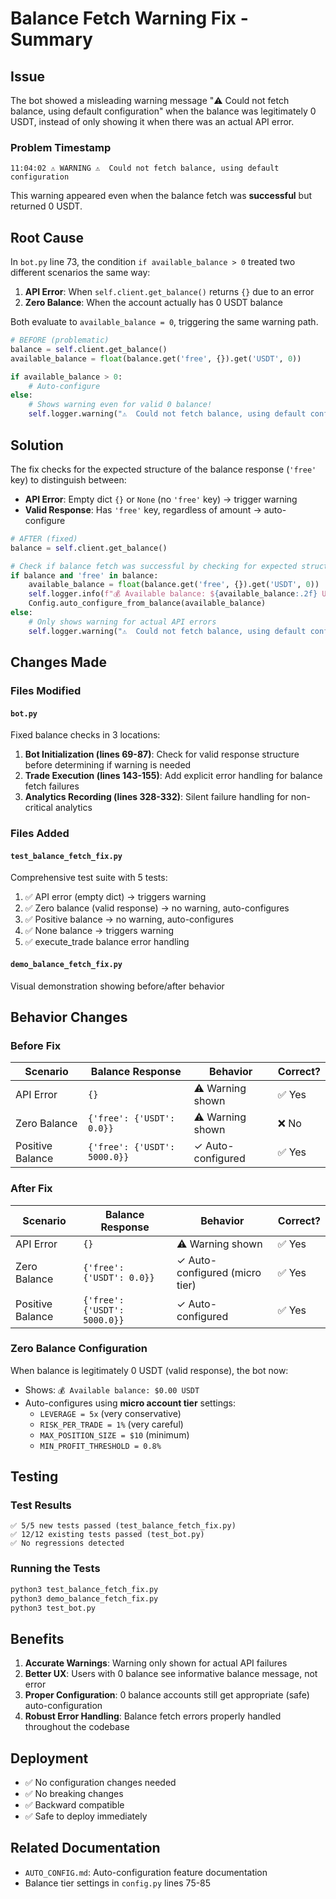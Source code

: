 # Balance Fetch Warning Fix - Summary

## Issue

The bot showed a misleading warning message "⚠️ Could not fetch balance, using default configuration" when the balance was legitimately 0 USDT, instead of only showing it when there was an actual API error.

### Problem Timestamp
```
11:04:02 ⚠️ WARNING ⚠️  Could not fetch balance, using default configuration
```

This warning appeared even when the balance fetch was **successful** but returned 0 USDT.

## Root Cause

In `bot.py` line 73, the condition `if available_balance > 0` treated two different scenarios the same way:

1. **API Error**: When `self.client.get_balance()` returns `{}` due to an error
2. **Zero Balance**: When the account actually has 0 USDT balance

Both evaluate to `available_balance = 0`, triggering the same warning path.

```python
# BEFORE (problematic)
balance = self.client.get_balance()
available_balance = float(balance.get('free', {}).get('USDT', 0))

if available_balance > 0:
    # Auto-configure
else:
    # Shows warning even for valid 0 balance!
    self.logger.warning("⚠️  Could not fetch balance, using default configuration")
```

## Solution

The fix checks for the expected structure of the balance response (`'free'` key) to distinguish between:
- **API Error**: Empty dict `{}` or `None` (no `'free'` key) → trigger warning
- **Valid Response**: Has `'free'` key, regardless of amount → auto-configure

```python
# AFTER (fixed)
balance = self.client.get_balance()

# Check if balance fetch was successful by checking for expected structure
if balance and 'free' in balance:
    available_balance = float(balance.get('free', {}).get('USDT', 0))
    self.logger.info(f"💰 Available balance: ${available_balance:.2f} USDT")
    Config.auto_configure_from_balance(available_balance)
else:
    # Only shows warning for actual API errors
    self.logger.warning("⚠️  Could not fetch balance, using default configuration")
```

## Changes Made

### Files Modified

#### `bot.py`
Fixed balance checks in 3 locations:

1. **Bot Initialization (lines 69-87)**: Check for valid response structure before determining if warning is needed
2. **Trade Execution (lines 143-155)**: Add explicit error handling for balance fetch failures
3. **Analytics Recording (lines 328-332)**: Silent failure handling for non-critical analytics

### Files Added

#### `test_balance_fetch_fix.py`
Comprehensive test suite with 5 tests:
1. ✅ API error (empty dict) → triggers warning
2. ✅ Zero balance (valid response) → no warning, auto-configures
3. ✅ Positive balance → no warning, auto-configures
4. ✅ None balance → triggers warning
5. ✅ execute_trade balance error handling

#### `demo_balance_fetch_fix.py`
Visual demonstration showing before/after behavior

## Behavior Changes

### Before Fix
| Scenario | Balance Response | Behavior | Correct? |
|----------|-----------------|----------|----------|
| API Error | `{}` | ⚠️ Warning shown | ✅ Yes |
| Zero Balance | `{'free': {'USDT': 0.0}}` | ⚠️ Warning shown | ❌ No |
| Positive Balance | `{'free': {'USDT': 5000.0}}` | ✓ Auto-configured | ✅ Yes |

### After Fix
| Scenario | Balance Response | Behavior | Correct? |
|----------|-----------------|----------|----------|
| API Error | `{}` | ⚠️ Warning shown | ✅ Yes |
| Zero Balance | `{'free': {'USDT': 0.0}}` | ✓ Auto-configured (micro tier) | ✅ Yes |
| Positive Balance | `{'free': {'USDT': 5000.0}}` | ✓ Auto-configured | ✅ Yes |

### Zero Balance Configuration
When balance is legitimately 0 USDT (valid response), the bot now:
- Shows: `💰 Available balance: $0.00 USDT`
- Auto-configures using **micro account tier** settings:
  - `LEVERAGE = 5x` (very conservative)
  - `RISK_PER_TRADE = 1%` (very careful)
  - `MAX_POSITION_SIZE = $10` (minimum)
  - `MIN_PROFIT_THRESHOLD = 0.8%`

## Testing

### Test Results
```
✅ 5/5 new tests passed (test_balance_fetch_fix.py)
✅ 12/12 existing tests passed (test_bot.py)
✅ No regressions detected
```

### Running the Tests
```bash
python3 test_balance_fetch_fix.py
python3 demo_balance_fetch_fix.py
python3 test_bot.py
```

## Benefits

1. **Accurate Warnings**: Warning only shown for actual API failures
2. **Better UX**: Users with 0 balance see informative balance message, not error
3. **Proper Configuration**: 0 balance accounts still get appropriate (safe) auto-configuration
4. **Robust Error Handling**: Balance fetch errors properly handled throughout the codebase

## Deployment

- ✅ No configuration changes needed
- ✅ No breaking changes
- ✅ Backward compatible
- ✅ Safe to deploy immediately

## Related Documentation

- `AUTO_CONFIG.md`: Auto-configuration feature documentation
- Balance tier settings in `config.py` lines 75-85
